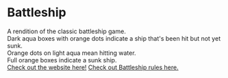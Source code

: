 # Battleship
A rendition of the classic battleship game.<br>
Dark aqua boxes with orange dots indicate a ship that's been hit but not yet sunk.<br>
Orange dots on light aqua mean hitting water.<br>
Full orange boxes indicate a sunk ship.<br>
[Check out the website here!](https://seancagin.github.io/battleship/)
[Check out Battleship rules here.](https://en.wikipedia.org/wiki/Battleship_(game)#:~:text=of%20Hammond%27s%20ships.-,Description,-%5Bedit%5D)
